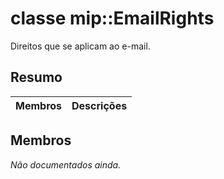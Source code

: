 # <a name="class-mipemailrights"></a>classe mip::EmailRights 
Direitos que se aplicam ao e-mail.
  
## <a name="summary"></a>Resumo
 Membros                        | Descrições                                
--------------------------------|---------------------------------------------
  
## <a name="members"></a>Membros
_Não documentados ainda._
